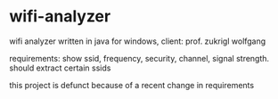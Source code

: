 # wifi-analyzer
wifi analyzer written in java for windows, client: prof. zukrigl wolfgang

requirements: show ssid, frequency, security, channel, signal strength. should extract certain ssids

this project is defunct because of a recent change in requirements
